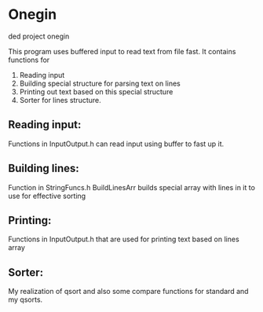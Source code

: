 # Onegin
ded project onegin

This program uses buffered input to read text from file fast. 
It contains functions for 
1) Reading input
2) Building special structure for parsing text on lines
3) Printing out text based on this special structure
4) Sorter for lines structure.

## Reading input:
Functions in InputOutput.h can read input using buffer to fast up it.

## Building lines:
Function in StringFuncs.h BuildLinesArr builds special array with lines in it to use for effective sorting

## Printing: 
Functions in InputOutput.h that are used for printing text based on lines array

## Sorter:
My realization of qsort and also some compare functions for standard and my qsorts.

